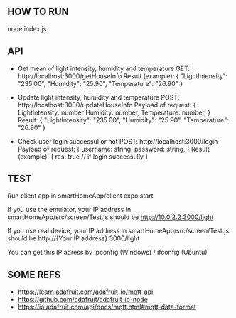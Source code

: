 ## HOW TO RUN
node index.js

## API
- Get mean of light intensity, humidity and temperature
GET: http://localhost:3000/getHouseInfo
Result (example):
{
  "LightIntensity": "235.00",
  "Humidity": "25.90",
  "Temperature": "26.90"
}

- Update light intensity, humidity and temperature
POST: http://localhost:3000/updateHouseInfo
Payload of request:
{
  LightIntensity: number
  Humidity: number,
  Temperature: number,
}
Result:
{
  "LightIntensity": "235.00",
  "Humidity": "25.90",
  "Temperature": "26.90"
}


- Check user login successul or not
POST: http://localhost:3000/login
Payload of request:
{
  username: string,
  password: string,
}
Result (example):
{
  res: true // if login successully
}
## TEST

Run client app in smartHomeApp/client
expo start 

If you use the emulator, your IP address in smartHomeApp/src/screen/Test.js should be
http://10.0.2.2:3000/light

If you use real device, your IP address in smartHomeApp/src/screen/Test.js should be
http://{Your IP address}:3000/light

You can get this IP adress by ipconfig (Windows) / ifconfig (Ubuntu)
## SOME REFS
- https://learn.adafruit.com/adafruit-io/mqtt-api
- https://github.com/adafruit/adafruit-io-node
- https://io.adafruit.com/api/docs/mqtt.html#mqtt-data-format
